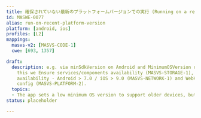 ```yaml
---
title: 確保されていない最新のプラットフォームバージョンでの実行 (Running on a recent Platform Version Not Ensured)
id: MASWE-0077
alias: run-on-recent-platform-version
platform: [android, ios]
profiles: [L2]
mappings:
  masvs-v2: [MASVS-CODE-1]
  cwe: [693, 1357]

draft:
  description: e.g. via minSdkVersion on Android and MinimumOSVersion on iOS. with
    this we Ensure services/components availability (MASVS-STORAGE-1), also the NSC/ATS
    availability - Android > 7.0 / iOS > 9.0 (MASVS-NETWORK-1) and WebView secure
    config (MASVS-PLATFORM-2).
  topics:
  - The app sets a low minimum OS version to support older devices, but still relies, implicitly or explicitly, on security features (e.g., runtime permissions, hardware-backed keystore, network security policies) that may not exist on those versions (CWE-693 and CWE-1357).
status: placeholder

---
```

